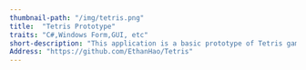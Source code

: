 ```yaml
---
thumbnail-path: "/img/tetris.png"
title:  "Tetris Prototype"
traits: "C#,Windows Form,GUI, etc"
short-description: "This application is a basic prototype of Tetris game, it only provide the simple idea how to implements a game like tetris!"
Address: "https://github.com/EthanHao/Tetris"
---
```

